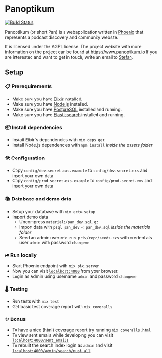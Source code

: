 # Panoptikum

[![Build Status](https://travis-ci.org/PanoptikumIO/pan.svg?branch=master)](https://travis-ci.org/PanoptikumIO/pan)

Panoptikum (or short Pan) is a webapplication written in [Phoenix](http://www.phoenixframework.org/)
that represents a podcast discovery and community website.

It is licensed under the AGPL license.
The project website with more information on the project can be found at https://www.panoptikum.io
If you are interested and want to get in touch, write an email to [Stefan](mailto:stefan@panoptikum.io).

## Setup

### 📋 Prerequirements
* Make sure you have [Elixir](https://elixir-lang.org) installed.
* Make sure you have [Node.js](https://nodejs.org) installed.
* Make sure you have [PostgreSQL](https://www.postgresql.org) installed and running.
* Make sure you have [Elasticsearch](https://www.elastic.co/products/elasticsearch) installed and running.

### 📦 Install dependencies
* Install Elixir's dependencies with `mix deps.get`
* Install Node.js dependencies with `npm install` _inside the assets folder_

### 🛠 Configuration
* Copy `config/dev.secret.exs.example` to `config/dev.secret.exs` and insert your own data
* Copy `config/prod.secret.exs.example` to `config/prod.secret.exs` and insert your own data

### 📚 Database and demo data
* Setup your database with `mix ecto.setup`
* Import demo data
  * Uncompress `materials/pan_dev.sql.gz`
  * Import data with `psql pan_dev < pan_dev.sql` _inside the materials folder_
  * Seed an admin user `mix run priv/repo/seeds.exs` with credentials user `admin` with password `changeme`

### ⏯ Run locally
* Start Phoenix endpoint with `mix phx.server`
* Now you can visit [`localhost:4000`](http://localhost:4000) from your browser.
* Login as Admin using username `admin` and password `changeme`

### 🌡 Testing
* Run tests with `mix test`
* Get basic test coverage report with `mix coveralls`

### ✨ Bonus
* To have a nice (html) coverage report try running `mix coveralls.html`
* To view sent emails while developing you can visit [`localhost:4000/sent_emails`](http://localhost:4000/sent_emails)
* To rebuilt the search index login as `admin` and visit [`localhost:4000/admin/search/push_all`](http://localhost:4000/admin/search/push_all)

